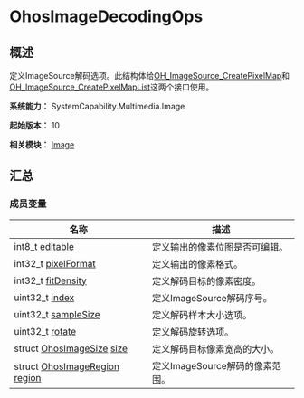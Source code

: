 # OhosImageDecodingOps


## 概述

定义ImageSource解码选项。此结构体给[OH_ImageSource_CreatePixelMap](image.md#oh_imagesource_createpixelmap)和[OH_ImageSource_CreatePixelMapList](image.md#oh_imagesource_createpixelmaplist)这两个接口使用。

**系统能力：** SystemCapability.Multimedia.Image

**起始版本：** 10

**相关模块：** [Image](image.md)


## 汇总


### 成员变量

| 名称 | 描述 | 
| -------- | -------- |
| int8_t [editable](image.md#editable) | 定义输出的像素位图是否可编辑。 |
| int32_t [pixelFormat](image.md#pixelformat-23) | 定义输出的像素格式。 |
| int32_t [fitDensity](image.md#fitdensity) | 定义解码目标的像素密度。 |
| uint32_t [index](image.md#index) | 定义ImageSource解码序号。|
| uint32_t [sampleSize](image.md#samplesize) | 定义解码样本大小选项。 |
| uint32_t [rotate](image.md#rotate) | 定义解码旋转选项。 |
| struct [OhosImageSize](_ohos_image_size.md) [size](image.md#size-27) | 定义解码目标像素宽高的大小。 |
| struct [OhosImageRegion](_ohos_image_region.md) [region](image.md#region) | 定义ImageSource解码的像素范围。 |
